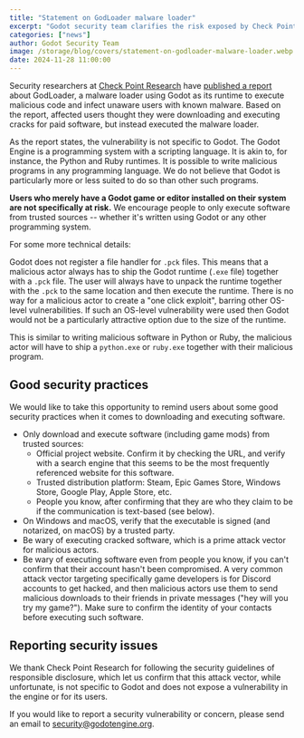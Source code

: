 ```yaml
---
title: "Statement on GodLoader malware loader"
excerpt: "Godot security team clarifies the risk exposed by Check Point Research's report."
categories: ["news"]
author: Godot Security Team
image: /storage/blog/covers/statement-on-godloader-malware-loader.webp
date: 2024-11-28 11:00:00
---
```


Security researchers at [Check Point Research](https://research.checkpoint.com/) have [published a report](https://research.checkpoint.com/2024/gaming-engines-an-undetected-playground-for-malware-loaders/) about GodLoader, a malware loader using Godot as its runtime to execute malicious code and infect unaware users with known malware. Based on the report, affected users thought they were downloading and executing cracks for paid software, but instead executed the malware loader.

As the report states, the vulnerability is not specific to Godot. The Godot Engine is a programming system with a scripting language. It is akin to, for instance, the Python and Ruby runtimes. It is possible to write malicious programs in any programming language. We do not believe that Godot is particularly more or less suited to do so than other such programs.

**Users who merely have a Godot game or editor installed on their system are not specifically at risk.**
We encourage people to only execute software from trusted sources -- whether it's written using Godot or any other programming system.

For some more technical details:

Godot does not register a file handler for `.pck` files. This means that a malicious actor always has to ship the Godot runtime (`.exe` file) together with a `.pck` file. The user will always have to unpack the runtime together with the `.pck` to the same location and then execute the runtime. There is no way for a malicious actor to create a "one click exploit", barring other OS-level vulnerabilities. If such an OS-level vulnerability were used then Godot would not be a particularly attractive option due to the size of the runtime.

This is similar to writing malicious software in Python or Ruby, the malicious actor will have to ship a `python.exe` or `ruby.exe` together with their malicious program.

## Good security practices

We would like to take this opportunity to remind users about some good security practices when it comes to downloading and executing software.

- Only download and execute software (including game mods) from trusted sources:
  * Official project website. Confirm it by checking the URL, and verify with a search engine that this seems to be the most frequently referenced website for this software.
  * Trusted distribution platform: Steam, Epic Games Store, Windows Store, Google Play, Apple Store, etc.
  * People you know, after confirming that they are who they claim to be if the communication is text-based (see below).
- On Windows and macOS, verify that the executable is signed (and notarized, on macOS) by a trusted party.
- Be wary of executing cracked software, which is a prime attack vector for malicious actors.
- Be wary of executing software even from people you know, if you can't confirm that their account hasn't been compromised. A very common attack vector targeting specifically game developers is for Discord accounts to get hacked, and then malicious actors use them to send malicious downloads to their friends in private messages ("hey will you try my game?"). Make sure to confirm the identity of your contacts before executing such software.

## Reporting security issues

We thank Check Point Research for following the security guidelines of responsible disclosure, which let us confirm that this attack vector, while unfortunate, is not specific to Godot and does not expose a vulnerability in the engine or for its users.

If you would like to report a security vulnerability or concern, please send an email to [security@godotengine.org](mailto:security@godotengine.org).
